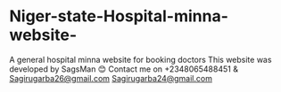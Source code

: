 # Niger-state-Hospital-minna-website-
A general hospital minna website for booking doctors 
This website was developed by SagsMan 😊
Contact me on
+2348065488451 
&
Sagirugarba26@gmail.com 
Sagirugarba24@gmail.com 
